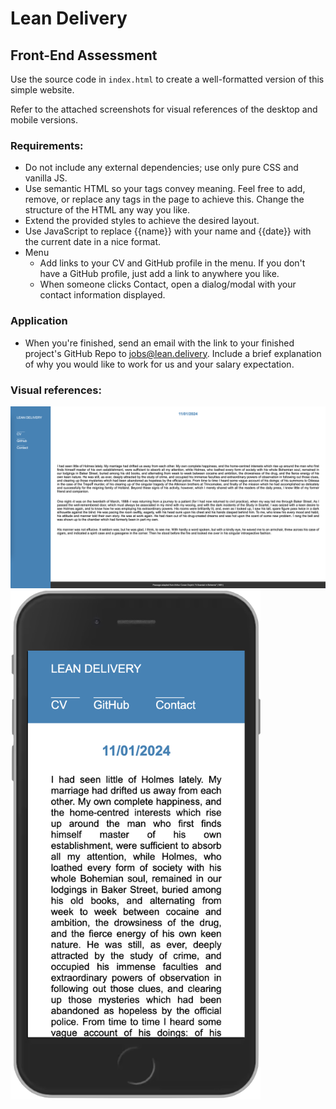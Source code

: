 # Lean Delivery
## Front-End Assessment
Use the source code in `index.html` to create a well-formatted version of this simple website.

Refer to the attached screenshots for visual references of the desktop and mobile versions.

### Requirements:
- Do not include any external dependencies; use only pure CSS and vanilla JS.
- Use semantic HTML so your tags convey meaning.
  Feel free to add, remove, or replace any tags in the page to achieve this.
  Change the structure of the HTML any way you like.
- Extend the provided styles to achieve the desired layout.
- Use JavaScript to replace {{name}} with your name and {{date}} with the current date in a nice format.
- Menu
  - Add links to your CV and GitHub profile in the menu.
    If you don't have a GitHub profile, just add a link to anywhere you like.
  - When someone clicks Contact, open a dialog/modal with your contact information displayed.

### Application
- When you're finished, send an email with the link to your finished project's GitHub Repo to jobs@lean.delivery. Include a brief explanation of why you would like to work for us and your salary expectation.

### Visual references:

<img src="./img/desktop_example.png" alt="Desktop version" />

<img src="./img/mobile_example.png" alt="Mobile version" width="400" />
